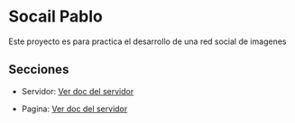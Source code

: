 # Socail Pablo

Este proyecto es para practica el desarrollo de una red social de imagenes

## Secciones
- Servidor: [Ver doc del servidor](service/README.md "Ver doc del servidor")

- Pagina: [Ver doc del servidor](service/README.md "Ver doc de la pagina")